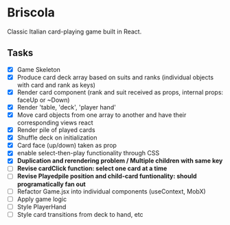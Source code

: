 # Briscola

Classic Italian card-playing game built in React.

## Tasks

- [x] Game Skeleton
- [x] Produce card deck array based on suits and ranks (individual objects with card and rank as keys)
- [x] Render card component (rank and suit received as props, internal props: faceUp or ~Down)
- [x] Render 'table, 'deck', 'player hand'
- [x] Move card objects from one array to another and have their corresponding views react
- [x] Render pile of played cards
- [x] Shuffle deck on initialization
- [x] Card face (up/down) taken as prop
- [x] enable select-then-play functionality through CSS
- [x] **Duplication and rerendering problem / Multiple children with same key**
- [ ] **Revise cardClick function: select one card at a time**
- [ ] **Revise Playedpile position and child-card funtionality: should programatically fan out**
- [ ] Refactor Game.jsx into individual components (useContext, MobX)
- [ ] Apply game logic
- [ ] Style PlayerHand
- [ ] Style card transitions from deck to hand, etc
